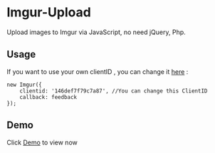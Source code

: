 # Imgur-Upload
Upload images to Imgur via JavaScript, no need jQuery, Php.

## Usage
If you want to use your own clientID , you can change it [here](https://github.com/duyplus/Imgur-Upload/blob/master/js/upload.js#L56) :
```
new Imgur({ 
    clientid: '146def7f79c7a87', //You can change this ClientID
    callback: feedback 
});
```

## Demo
Click [Demo](https://duyplus.github.io/upload/) to view now

